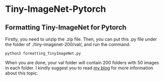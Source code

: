 # Tiny-ImageNet-Pytorch
## Formatting Tiny-ImageNet for Pytorch

Firstly, you need to unzip the .zip file. Then, you can put this .py file under the folder of ./tiny-imagenet-200/val/, and run the command: 

`python3 formatting_TinyImageNet.py`

When you are done, your val folder will contain 200 folders with 50 images in each folder. I kindly suggest you to read [my blog](https://mathfirst.github.io/notes/2022/05/19/How-Can-We-Use-Tiny-Imagenet-Dataset-in-Pytorch) for more information about this topic.
